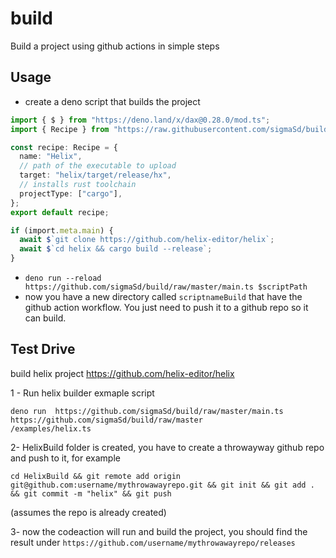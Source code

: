 # build

Build a project using github actions in simple steps

## Usage

- create a deno script that builds the project

```ts
import { $ } from "https://deno.land/x/dax@0.28.0/mod.ts";
import { Recipe } from "https://raw.githubusercontent.com/sigmaSd/build/master/lib.ts";

const recipe: Recipe = {
  name: "Helix",
  // path of the executable to upload
  target: "helix/target/release/hx",
  // installs rust toolchain
  projectType: ["cargo"],
};
export default recipe;

if (import.meta.main) {
  await $`git clone https://github.com/helix-editor/helix`;
  await $`cd helix && cargo build --release`;
}
```

- `deno run --reload https://github.com/sigmaSd/build/raw/master/main.ts $scriptPath`
- now you have a new directory called `scriptnameBuild` that have the github
  action workflow. You just need to push it to a github repo so it can build.

## Test Drive

build helix project https://github.com/helix-editor/helix

1 - Run helix builder exmaple script

```
deno run  https://github.com/sigmaSd/build/raw/master/main.ts https://github.com/sigmaSd/build/raw/master
/examples/helix.ts
```

2- HelixBuild folder is created, you have to create a throwayway github repo and
push to it, for example

```
cd HelixBuild && git remote add origin git@github.com:username/mythrowawayrepo.git && git init && git add . && git commit -m "helix" && git push
```

(assumes the repo is already created)

3- now the codeaction will run and build the project, you should find the result
under `https://github.com/username/mythrowawayrepo/releases`
